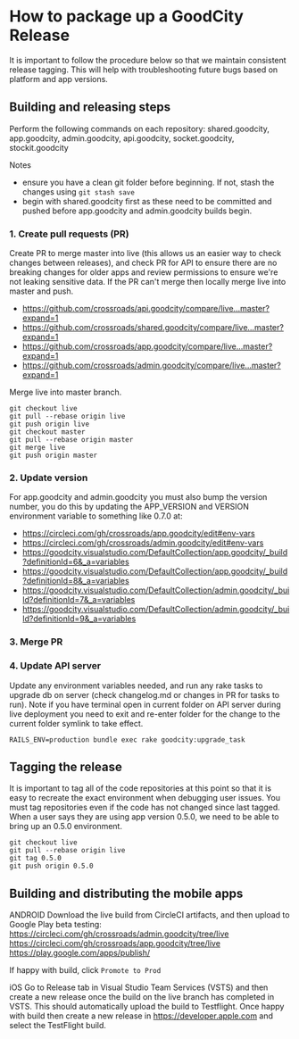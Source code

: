 # How to package up a GoodCity Release

It is important to follow the procedure below so that we maintain consistent release tagging. This will help with troubleshooting future bugs based on platform and app versions.

## Building and releasing steps

Perform the following commands on each repository: shared.goodcity, app.goodcity, admin.goodcity, api.goodcity, socket.goodcity, stockit.goodcity

Notes
* ensure you have a clean git folder before beginning. If not, stash the changes using `git stash save`
* begin with shared.goodcity first as these need to be committed and pushed before app.goodcity and admin.goodcity builds begin.

### 1. Create pull requests (PR)

Create PR to merge master into live (this allows us an easier way to check changes between releases), and check PR for API to ensure there are no breaking changes for older apps and review permissions to ensure we're not leaking sensitive data. If the PR can't merge then locally merge live into master and push.

- https://github.com/crossroads/api.goodcity/compare/live...master?expand=1
- https://github.com/crossroads/shared.goodcity/compare/live...master?expand=1
- https://github.com/crossroads/app.goodcity/compare/live...master?expand=1
- https://github.com/crossroads/admin.goodcity/compare/live...master?expand=1

Merge live into master branch.

    git checkout live
    git pull --rebase origin live
    git push origin live
    git checkout master
    git pull --rebase origin master
    git merge live
    git push origin master

### 2. Update version

For app.goodcity and admin.goodcity you must also bump the version number, you do this by updating the APP_VERSION and VERSION environment variable to something like 0.7.0 at:
- https://circleci.com/gh/crossroads/app.goodcity/edit#env-vars
- https://circleci.com/gh/crossroads/admin.goodcity/edit#env-vars
- https://goodcity.visualstudio.com/DefaultCollection/app.goodcity/_build?definitionId=6&_a=variables
- https://goodcity.visualstudio.com/DefaultCollection/app.goodcity/_build?definitionId=8&_a=variables
- https://goodcity.visualstudio.com/DefaultCollection/admin.goodcity/_build?definitionId=7&_a=variables
- https://goodcity.visualstudio.com/DefaultCollection/admin.goodcity/_build?definitionId=9&_a=variables

### 3. Merge PR

### 4. Update API server

Update any environment variables needed, and run any rake tasks to upgrade db on server (check changelog.md or changes in PR for tasks to run). Note if you have terminal open in current folder on API server during live deployment you need to exit and re-enter folder for the change to the current folder symlink to take effect.

`RAILS_ENV=production bundle exec rake goodcity:upgrade_task`

## Tagging the release

It is important to tag all of the code repositories at this point so that it is easy to recreate the exact environment when debugging user issues. You must tag repositories even if the code has not changed since last tagged. When a user says they are using app version 0.5.0, we need to be able to bring up an 0.5.0 environment.

    git checkout live
    git pull --rebase origin live
    git tag 0.5.0
    git push origin 0.5.0

## Building and distributing the mobile apps

ANDROID
Download the live build from CircleCI artifacts, and then upload to Google Play beta testing:
https://circleci.com/gh/crossroads/admin.goodcity/tree/live
https://circleci.com/gh/crossroads/app.goodcity/tree/live
https://play.google.com/apps/publish/

If happy with build, click `Promote to Prod`

iOS
Go to Release tab in Visual Studio Team Services (VSTS) and then create a new release once the build on the live branch has completed in VSTS. This should automatically upload the build to Testflight. Once happy with build then create a new release in https://developer.apple.com and select the TestFlight build.
